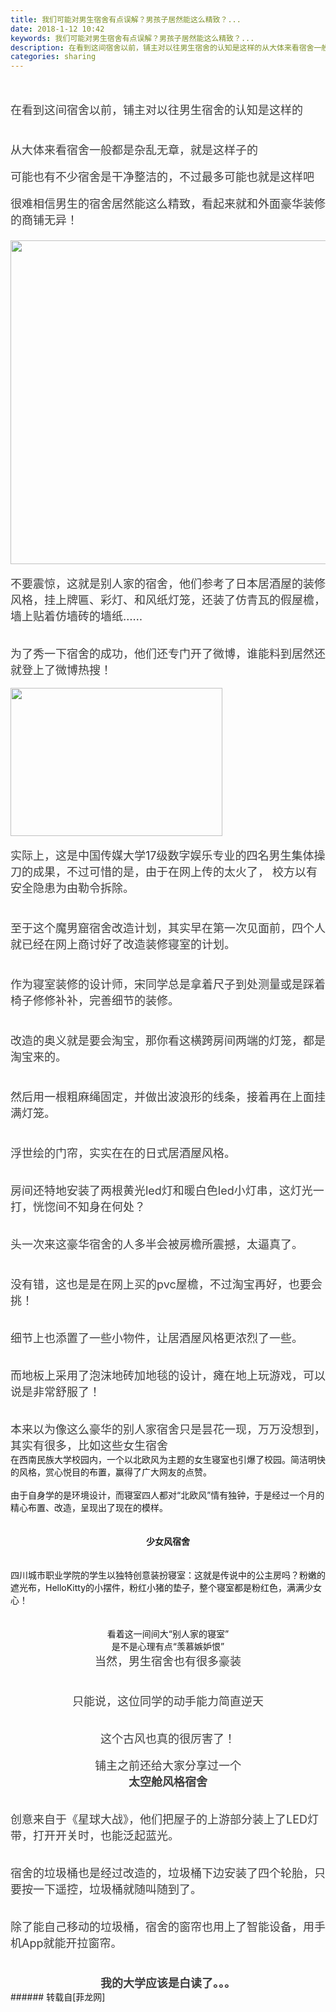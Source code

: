 ```yaml
---
title: 我们可能对男生宿舍有点误解？男孩子居然能这么精致？...
date: 2018-1-12 10:42
keywords: 我们可能对男生宿舍有点误解？男孩子居然能这么精致？...
description: 在看到这间宿舍以前，铺主对以往男生宿舍的认知是这样的从大体来看宿舍一般都是杂乱无章，就是这样子的可能也有不少宿舍是干净整洁的，不过最多可能也就是这样吧很难相信男生的宿舍居然能这么精致，看起来就和外面豪华装修的商铺无异！不要震惊，这就是别人家的宿舍，他们参考了日本居酒屋的装修风格，挂上牌匾、彩灯、和风纸灯笼，还装了仿青瓦的假屋檐，墙上贴着仿墙砖的墙纸……为了秀一下宿舍的成功，他们还专门开了微博，谁能料到居然还就登上了微博热搜！实际上，这是中国传媒大学17级数字娱乐专业的四名男生集体操刀的成果，不过可惜的是，由于在网上传的太火了， 校方以有安全隐患为由勒令拆除。至于这个魔男窟宿舍改造计划，其实早在第一次见面前，四个人就已经在网上商讨好了改造装修寝室的计划。作为寝室装修的设计师，宋同学总是拿着尺子到处测量或是踩着椅子修修补补，完善细节的装修。改造的奥义就是要会淘宝，那你看这横跨房间两端的灯笼，都是淘宝来的。然后用一根粗麻绳固定，并做出波浪形的线条，接着再在上面挂满灯笼。浮世绘的门帘，实实在在的日式居酒屋风格。房间还特地安装了两根黄光led灯和暖白色led小灯串，这灯光一打，恍惚间不知身在何处？头一次来这豪华宿舍的人多半会被房檐所震撼，太逼真了。没有错，这也是是在网上买的pvc屋檐，不过淘宝再好，也要会挑！细节上也添置了一些小物件，让居酒屋风格更浓烈了一些。而地板上采用了泡沫地砖加地毯的设计，瘫在地上玩游戏，可以说是非常舒服了！本来以为像这么豪华的别人家宿舍只是昙花一现，万万没想到，其实有很多，比如这些女生宿舍在西南民族大学校园内，一个以北欧风为主题的女生寝室也引爆了校园。简洁明快的风格，赏心悦目的布置，赢得了广大网友的点赞。由于自身学的是环境设计，而寝室四人都对“北欧风”情有独钟，于是经过一个月的精心布置、改造，呈现出了现在的模样。 少女风宿舍 四川城市职业学院的学生以独特创意装扮寝室：这就是传说中的公主房吗？粉嫩的遮光布，HelloKitty的小摆件，粉红小猪的垫子，整个寝室都是粉红色，满满少女心！看着这一间间大“别人家的寝室”是不是心理有点“羡慕嫉妒恨”当然，男生宿舍也有很多豪装只能说，这位同学的动手能力简直逆天这个古风也真的很厉害了！铺主之前还给大家分享过一个 太空舱风格宿舍 创意来自于《星球大战》，他们把屋子的上游部分装上了LED灯带，打开开关时，也能泛起蓝光。宿舍的垃圾桶也是经过改造的，垃圾桶下边安装了四个轮胎，只要按一下遥控，垃圾桶就随叫随到了。除了能自己移动的垃圾桶，宿舍的窗帘也用上了智能设备，用手机App就能开拉窗帘。 我的大学应该是白读了。。。
categories: sharing
---
```

<td class="t_f" id="postmessage_1096332">

<br/>
<br/>
<div align="left"><font style="color:rgb(62, 62, 62)"><font face="-apple-system-font, &amp;quot;"><font style="font-size:18px">在看到这间宿舍以前，铺主对以往男生宿舍的认知是这样的</font></font></font></div><div align="left"><font style="color:rgb(62, 62, 62)"><font face="-apple-system-font, &amp;quot;"><font style="font-size:18px"><br/>
</font></font></font></div><div align="left"><div align="left"><font style="color:rgb(62, 62, 62)"><font face="-apple-system-font, &amp;quot;"><font style="font-size:18px"><img alt="" border="0" class="zoom" data-cf-modified-cde4029e5961623b44b38979-="" file="https://mmbiz.qpic.cn/mmbiz_jpg/4et60nMpAf2Y3bO9PhKrjbOxicEpKbydfbgDcQDEXulC58B164o1cMKjtibW6YH66H1bYOJRYaB5C4yeuM2jeZ5w/" id="aimg_cdKcr" lazyloadthumb="1" onclick="" onmouseover="" src="https://mmbiz.qpic.cn/mmbiz_jpg/4et60nMpAf2Y3bO9PhKrjbOxicEpKbydfbgDcQDEXulC58B164o1cMKjtibW6YH66H1bYOJRYaB5C4yeuM2jeZ5w/"/></font></font></font></div><br/>
<div align="left"><font style="color:rgb(62, 62, 62)"><font face="-apple-system-font, &amp;quot;"><font style="font-size:18px">从大体来看宿舍一般都是杂乱无章，就是这样子的</font></font></font></div><div align="left"><div align="left"><font style="color:rgb(62, 62, 62)"><font face="-apple-system-font, &amp;quot;"><font style="font-size:18px"><img alt="" border="0" class="zoom" data-cf-modified-cde4029e5961623b44b38979-="" file="https://mmbiz.qpic.cn/mmbiz_jpg/4et60nMpAf2Y3bO9PhKrjbOxicEpKbydfg6q0sdXkXVLZSozicc5eo3y8yPupgwNLmgQNyR3icib1Iiay1mt6HpLUrA/" id="aimg_o5Oz6" lazyloadthumb="1" onclick="" onmouseover="" src="https://mmbiz.qpic.cn/mmbiz_jpg/4et60nMpAf2Y3bO9PhKrjbOxicEpKbydfg6q0sdXkXVLZSozicc5eo3y8yPupgwNLmgQNyR3icib1Iiay1mt6HpLUrA/"/></font></font></font></div><br/>
<div align="left"><font style="color:rgb(62, 62, 62)"><font face="-apple-system-font, &amp;quot;"><font style="font-size:18px">可能也有不少宿舍是干净整洁的，不过最多可能也就是这样吧</font></font></font></div><div align="left"><div align="left"><font style="color:rgb(62, 62, 62)"><font face="-apple-system-font, &amp;quot;"><font style="font-size:18px"><img alt="" border="0" class="zoom" data-cf-modified-cde4029e5961623b44b38979-="" file="https://mmbiz.qpic.cn/mmbiz_jpg/4et60nMpAf2Y3bO9PhKrjbOxicEpKbydfQJg3L9MB94HotFQlyomcceou1mvjQgEiaGYtdeZMZbYp0XKzyic6ic2SA/" id="aimg_VSTr7" lazyloadthumb="1" onclick="" onmouseover="" src="https://mmbiz.qpic.cn/mmbiz_jpg/4et60nMpAf2Y3bO9PhKrjbOxicEpKbydfQJg3L9MB94HotFQlyomcceou1mvjQgEiaGYtdeZMZbYp0XKzyic6ic2SA/"/></font></font></font></div><br/>
<div align="left"><font style="color:rgb(62, 62, 62)"><font face="-apple-system-font, &amp;quot;"><font style="font-size:18px">很难相信男生的宿舍居然能这么精致，看起来就和外面豪华装修的商铺无异！</font></font></font></div><div align="left"><font style="color:rgb(62, 62, 62)"><font face="-apple-system-font, &amp;quot;"><font style="font-size:18px"><br/>
</font></font></font></div><div align="left"><font style="color:rgb(62, 62, 62)"><font face="-apple-system-font, &amp;quot;"><font style="font-size:18px"><img alt="" border="0" class="zoom" data-cf-modified-cde4029e5961623b44b38979-="" file="https://mmbiz.qpic.cn/mmbiz_jpg/C00FZr2MLRESgbMRWokL7c0wOsDYicwD73BxNl5Y9DdPfKdgnYwuO0GRBurNuWhplJKRf93OH9VzGFwlkyccNzw/?wx_fmt=jpeg" height="518" id="aimg_UQZeo" onclick="" onmouseover="" src="https://mmbiz.qpic.cn/mmbiz_jpg/C00FZr2MLRESgbMRWokL7c0wOsDYicwD73BxNl5Y9DdPfKdgnYwuO0GRBurNuWhplJKRf93OH9VzGFwlkyccNzw/?wx_fmt=jpeg" width="690"/></font></font></font></div><br/>
<div align="left"><font style="color:rgb(62, 62, 62)"><font face="-apple-system-font, &amp;quot;"><font style="font-size:18px">不要震惊，这就是别人家的宿舍，他们参考了日本居酒屋的装修风格，挂上牌匾、彩灯、和风纸灯笼，还装了仿青瓦的假屋檐，墙上贴着仿墙砖的墙纸……</font></font></font></div><br/>
<div align="left"><font style="color:rgb(62, 62, 62)"><font face="-apple-system-font, &amp;quot;"><font style="font-size:18px"><img alt="" border="0" class="zoom" data-cf-modified-cde4029e5961623b44b38979-="" file="http://mmbiz.qpic.cn/mmbiz_png/6XibkJNDyYdFo88KA5T6mrkfWkeFcdQXzZXBBMDT4v8qK6KtoSIS7f0ibYAHSeYIN3eMd3iabrM9zSq79jV8ZQp3g/" id="aimg_fZwK3" lazyloadthumb="1" onclick="" onmouseover="" src="http://mmbiz.qpic.cn/mmbiz_png/6XibkJNDyYdFo88KA5T6mrkfWkeFcdQXzZXBBMDT4v8qK6KtoSIS7f0ibYAHSeYIN3eMd3iabrM9zSq79jV8ZQp3g/"/></font></font></font></div><br/>
<div align="left"><font style="color:rgb(62, 62, 62)"><font face="-apple-system-font, &amp;quot;"><font style="font-size:18px">为了秀一下宿舍的成功，他们还专门开了微博，谁能料到居然还就登上了微博热搜！</font></font></font></div><br/>
<div align="left"><font style="color:rgb(62, 62, 62)"><font face="-apple-system-font, &amp;quot;"><font style="font-size:18px"><img alt="" border="0" class="zoom" data-cf-modified-cde4029e5961623b44b38979-="" file="https://mmbiz.qpic.cn/mmbiz_jpg/C00FZr2MLRESgbMRWokL7c0wOsDYicwD7ibTGfz9rGx1Uc9WKIiayiaRQGbu6kGYZURO5ZZRp3oZ3EyhS5iammCNZAw/?wx_fmt=jpeg" height="237" id="aimg_IwaDd" onclick="" onmouseover="" src="https://mmbiz.qpic.cn/mmbiz_jpg/C00FZr2MLRESgbMRWokL7c0wOsDYicwD7ibTGfz9rGx1Uc9WKIiayiaRQGbu6kGYZURO5ZZRp3oZ3EyhS5iammCNZAw/?wx_fmt=jpeg" width="339"/></font></font></font></div><br/>
<div align="left"><font style="color:rgb(62, 62, 62)"><font face="-apple-system-font, &amp;quot;"><font style="font-size:18px">实际上，这是中国传媒大学17级数字娱乐专业的四名男生集体操刀的成果，不过可惜的是，由于在网上传的太火了， 校方以有安全隐患为由勒令拆除。</font></font></font></div><div align="left"><font style="color:rgb(62, 62, 62)"><font face="-apple-system-font, &amp;quot;"><font style="font-size:18px"><br/>
</font></font></font></div><div align="left"><font style="color:rgb(62, 62, 62)"><font face="-apple-system-font, &amp;quot;"><font style="font-size:18px"><img alt="" border="0" class="zoom" data-cf-modified-cde4029e5961623b44b38979-="" file="http://mmbiz.qpic.cn/mmbiz_jpg/HS3t5EVPszfFNkRNSuLtKHgVXG0Q1EtFXyIPVCicc7UUhx78RLhItfYMfJTrWMqVhsU2HelODu8F4ibGp4icy9Shw/" id="aimg_SlJrr" lazyloadthumb="1" onclick="" onmouseover="" src="http://mmbiz.qpic.cn/mmbiz_jpg/HS3t5EVPszfFNkRNSuLtKHgVXG0Q1EtFXyIPVCicc7UUhx78RLhItfYMfJTrWMqVhsU2HelODu8F4ibGp4icy9Shw/"/></font></font></font></div><br/>
<div align="left"><font style="color:rgb(62, 62, 62)"><font face="-apple-system-font, &amp;quot;"><font style="font-size:18px">至于这个魔男窟宿舍改造计划，其实早在第一次见面前，四个人就已经在网上商讨好了改造装修寝室的计划。</font></font></font></div><div align="left"><font style="color:rgb(62, 62, 62)"><font face="-apple-system-font, &amp;quot;"><font style="font-size:18px"><br/>
</font></font></font></div><div align="left"><font style="color:rgb(62, 62, 62)"><font face="-apple-system-font, &amp;quot;"><font style="font-size:18px"><img alt="" border="0" class="zoom" data-cf-modified-cde4029e5961623b44b38979-="" file="http://mmbiz.qpic.cn/mmbiz_jpg/HS3t5EVPszfFNkRNSuLtKHgVXG0Q1EtFdxyO9PicSLdRwpJBksuiaVJ54uIOZS3Gttz8st2jazYcyqav72Q1hwKQ/" id="aimg_SNK19" lazyloadthumb="1" onclick="" onmouseover="" src="http://mmbiz.qpic.cn/mmbiz_jpg/HS3t5EVPszfFNkRNSuLtKHgVXG0Q1EtFdxyO9PicSLdRwpJBksuiaVJ54uIOZS3Gttz8st2jazYcyqav72Q1hwKQ/"/></font></font></font></div><br/>
<div align="left"><font style="color:rgb(62, 62, 62)"><font face="-apple-system-font, &amp;quot;"><font style="font-size:18px">作为寝室装修的设计师，宋同学总是拿着尺子到处测量或是踩着椅子修修补补，完善细节的装修。</font></font></font></div><div align="left"><font style="color:rgb(62, 62, 62)"><font face="-apple-system-font, &amp;quot;"><font style="font-size:18px"><br/>
</font></font></font></div><div align="left"><font style="color:rgb(62, 62, 62)"><font face="-apple-system-font, &amp;quot;"><font style="font-size:18px"><img alt="" border="0" class="zoom" data-cf-modified-cde4029e5961623b44b38979-="" file="http://mmbiz.qpic.cn/mmbiz_jpg/HS3t5EVPszfFNkRNSuLtKHgVXG0Q1EtFAmT3MJ0JvWalqR2DSkuV4HLyffGYxooPCIynywmFkYs3fb2yfjvUnQ/" id="aimg_gcC9m" lazyloadthumb="1" onclick="" onmouseover="" src="http://mmbiz.qpic.cn/mmbiz_jpg/HS3t5EVPszfFNkRNSuLtKHgVXG0Q1EtFAmT3MJ0JvWalqR2DSkuV4HLyffGYxooPCIynywmFkYs3fb2yfjvUnQ/"/></font></font></font></div><br/>
<div align="left"><font style="color:rgb(62, 62, 62)"><font face="-apple-system-font, &amp;quot;"><font style="font-size:18px">改造的奥义就是要会淘宝，那你看这横跨房间两端的灯笼，都是淘宝来的。</font></font></font></div><div align="left"><font style="color:rgb(62, 62, 62)"><font face="-apple-system-font, &amp;quot;"><font style="font-size:18px"><br/>
</font></font></font></div><div align="left"><font style="color:rgb(62, 62, 62)"><font face="-apple-system-font, &amp;quot;"><font style="font-size:18px"><img alt="" border="0" class="zoom" data-cf-modified-cde4029e5961623b44b38979-="" file="http://mmbiz.qpic.cn/mmbiz_jpg/HS3t5EVPszfFNkRNSuLtKHgVXG0Q1EtF3LicBKXibAc4HgiaQ46zkIN10icgUSJmrI49zURKD4LWB18IzvQcBOqbQA/" id="aimg_R0ufr" lazyloadthumb="1" onclick="" onmouseover="" src="http://mmbiz.qpic.cn/mmbiz_jpg/HS3t5EVPszfFNkRNSuLtKHgVXG0Q1EtF3LicBKXibAc4HgiaQ46zkIN10icgUSJmrI49zURKD4LWB18IzvQcBOqbQA/"/></font></font></font></div><br/>
<div align="left"><font style="color:rgb(62, 62, 62)"><font face="-apple-system-font, &amp;quot;"><font style="font-size:18px">然后用一根粗麻绳固定，并做出波浪形的线条，接着再在上面挂满灯笼。</font></font></font></div><div align="left"><font style="color:rgb(62, 62, 62)"><font face="-apple-system-font, &amp;quot;"><font style="font-size:18px"><br/>
</font></font></font></div><div align="left"><font style="color:rgb(62, 62, 62)"><font face="-apple-system-font, &amp;quot;"><font style="font-size:18px"><img alt="" border="0" class="zoom" data-cf-modified-cde4029e5961623b44b38979-="" file="http://mmbiz.qpic.cn/mmbiz_jpg/HS3t5EVPszfFNkRNSuLtKHgVXG0Q1EtFkJbjXibDS8ex7E5X3lSI8geJibUiaGiaPmNCbnLCI3gqnNhaYD6OnQOAKg/" id="aimg_NGG5o" lazyloadthumb="1" onclick="" onmouseover="" src="http://mmbiz.qpic.cn/mmbiz_jpg/HS3t5EVPszfFNkRNSuLtKHgVXG0Q1EtFkJbjXibDS8ex7E5X3lSI8geJibUiaGiaPmNCbnLCI3gqnNhaYD6OnQOAKg/"/></font></font></font></div><br/>
<div align="left"><font style="color:rgb(62, 62, 62)"><font face="-apple-system-font, &amp;quot;"><font style="font-size:18px">浮世绘的门帘，实实在在的日式居酒屋风格。</font></font></font></div><br/>
<div align="left"><font style="color:rgb(62, 62, 62)"><font face="-apple-system-font, &amp;quot;"><font style="font-size:18px"><img alt="" border="0" class="zoom" data-cf-modified-cde4029e5961623b44b38979-="" file="https://mmbiz.qpic.cn/mmbiz_jpg/C00FZr2MLRESgbMRWokL7c0wOsDYicwD7DwM6qsonoqsiaGhvsENGsHRiczmSJpfb4E5yuZLiaJibZrpGc0jlxMGnVg/?wx_fmt=jpeg" id="aimg_rcJBX" lazyloadthumb="1" onclick="" onmouseover="" src="https://mmbiz.qpic.cn/mmbiz_jpg/C00FZr2MLRESgbMRWokL7c0wOsDYicwD7DwM6qsonoqsiaGhvsENGsHRiczmSJpfb4E5yuZLiaJibZrpGc0jlxMGnVg/?wx_fmt=jpeg"/></font></font></font></div><br/>
<div align="left"><font style="color:rgb(62, 62, 62)"><font face="-apple-system-font, &amp;quot;"><font style="font-size:18px">房间还特地安装了两根黄光led灯和暖白色led小灯串，这灯光一打，恍惚间不知身在何处？</font></font></font></div><br/>
<div align="center"><font style="color:rgb(62, 62, 62)"><font face="-apple-system-font, &amp;quot;"><font style="font-size:18px"><img alt="" border="0" class="zoom" data-cf-modified-cde4029e5961623b44b38979-="" file="https://mmbiz.qpic.cn/mmbiz_gif/HS3t5EVPszfFNkRNSuLtKHgVXG0Q1EtFyK4FPh19qN4QHCvD00HO4fkrFticlyuTn0lpGSOsS6csicXKQaBHAB1Q/" id="aimg_M09iz" lazyloadthumb="1" onclick="" onmouseover="" src="https://mmbiz.qpic.cn/mmbiz_gif/HS3t5EVPszfFNkRNSuLtKHgVXG0Q1EtFyK4FPh19qN4QHCvD00HO4fkrFticlyuTn0lpGSOsS6csicXKQaBHAB1Q/"/></font></font></font></div><br/>
<div align="left"><font style="color:rgb(62, 62, 62)"><font face="-apple-system-font, &amp;quot;"><font style="font-size:18px">头一次来这豪华宿舍的人多半会被房檐所震撼，太逼真了。</font></font></font></div><div align="left"><font style="color:rgb(62, 62, 62)"><font face="-apple-system-font, &amp;quot;"><font style="font-size:18px"><br/>
</font></font></font></div><div align="left"><font style="color:rgb(62, 62, 62)"><font face="-apple-system-font, &amp;quot;"><font style="font-size:18px"><img alt="" border="0" class="zoom" data-cf-modified-cde4029e5961623b44b38979-="" file="http://mmbiz.qpic.cn/mmbiz_jpg/HS3t5EVPszfFNkRNSuLtKHgVXG0Q1EtF6h4PdAHBrgOUap5zAIjVjZZ6qltMsD7WLUS6mSiajqAzMfVn8uXmK1g/" id="aimg_oaa8z" lazyloadthumb="1" onclick="" onmouseover="" src="http://mmbiz.qpic.cn/mmbiz_jpg/HS3t5EVPszfFNkRNSuLtKHgVXG0Q1EtF6h4PdAHBrgOUap5zAIjVjZZ6qltMsD7WLUS6mSiajqAzMfVn8uXmK1g/"/></font></font></font></div><br/>
<div align="left"><font style="color:rgb(62, 62, 62)"><font face="-apple-system-font, &amp;quot;"><font style="font-size:18px">没有错，这也是是在网上买的pvc屋檐，不过淘宝再好，也要会挑！</font></font></font></div><br/>
<div align="left"><font style="color:rgb(62, 62, 62)"><font face="-apple-system-font, &amp;quot;"><font style="font-size:18px"><img alt="" border="0" class="zoom" data-cf-modified-cde4029e5961623b44b38979-="" file="http://mmbiz.qpic.cn/mmbiz_png/4et60nMpAf2Y3bO9PhKrjbOxicEpKbydfyRsTBpfjjkWMPibtY371rbhJ4WqQGOhGicmXReTCMWIetLicCFBbv8Brw/" id="aimg_vIBBf" lazyloadthumb="1" onclick="" onmouseover="" src="http://mmbiz.qpic.cn/mmbiz_png/4et60nMpAf2Y3bO9PhKrjbOxicEpKbydfyRsTBpfjjkWMPibtY371rbhJ4WqQGOhGicmXReTCMWIetLicCFBbv8Brw/"/></font></font></font></div><br/>
<div align="left"><font style="color:rgb(62, 62, 62)"><font face="-apple-system-font, &amp;quot;"><font style="font-size:18px">细节上也添置了一些小物件，让居酒屋风格更浓烈了一些。</font></font></font></div><br/>
<div align="left"><font style="color:rgb(62, 62, 62)"><font face="-apple-system-font, &amp;quot;"><font style="font-size:18px"><img alt="" border="0" class="zoom" data-cf-modified-cde4029e5961623b44b38979-="" file="https://mmbiz.qpic.cn/mmbiz_jpg/C00FZr2MLRESgbMRWokL7c0wOsDYicwD77ia5lqI1YaPZxkxsnltLr2NluhEhsw7xxcpm1ibl49xrcLJKfXahqianQ/?wx_fmt=jpeg" id="aimg_W055y" lazyloadthumb="1" onclick="" onmouseover="" src="https://mmbiz.qpic.cn/mmbiz_jpg/C00FZr2MLRESgbMRWokL7c0wOsDYicwD77ia5lqI1YaPZxkxsnltLr2NluhEhsw7xxcpm1ibl49xrcLJKfXahqianQ/?wx_fmt=jpeg"/></font></font></font></div><div align="left"><font style="color:rgb(62, 62, 62)"><font face="-apple-system-font, &amp;quot;"><font style="font-size:18px"><img alt="" border="0" class="zoom" data-cf-modified-cde4029e5961623b44b38979-="" file="https://mmbiz.qpic.cn/mmbiz_jpg/C00FZr2MLRESgbMRWokL7c0wOsDYicwD7ibYwHDkYGLziblN2OklawaXOOsAZo46fpm2icINiayNck591Ep6k8WcvKg/?wx_fmt=jpeg" id="aimg_s1Xyq" lazyloadthumb="1" onclick="" onmouseover="" src="https://mmbiz.qpic.cn/mmbiz_jpg/C00FZr2MLRESgbMRWokL7c0wOsDYicwD7ibYwHDkYGLziblN2OklawaXOOsAZo46fpm2icINiayNck591Ep6k8WcvKg/?wx_fmt=jpeg"/></font></font></font></div><div align="left"><font style="color:rgb(62, 62, 62)"><font face="-apple-system-font, &amp;quot;"><font style="font-size:18px"><img alt="" border="0" class="zoom" data-cf-modified-cde4029e5961623b44b38979-="" file="https://mmbiz.qpic.cn/mmbiz_jpg/C00FZr2MLRESgbMRWokL7c0wOsDYicwD74lBIhrKbjYVPqYKWQvY1Jr89icmAw3fnZ1uDmYmKH27j7Xk1IYyFqMA/?wx_fmt=jpeg" id="aimg_hgXPz" lazyloadthumb="1" onclick="" onmouseover="" src="https://mmbiz.qpic.cn/mmbiz_jpg/C00FZr2MLRESgbMRWokL7c0wOsDYicwD74lBIhrKbjYVPqYKWQvY1Jr89icmAw3fnZ1uDmYmKH27j7Xk1IYyFqMA/?wx_fmt=jpeg"/></font></font></font></div><br/>
<div align="left"><font style="color:rgb(62, 62, 62)"><font face="-apple-system-font, &amp;quot;"><font style="font-size:18px">而地板上采用了泡沫地砖加地毯的设计，瘫在地上玩游戏，可以说是非常舒服了！</font></font></font></div><br/>
<div align="left"><font style="color:rgb(62, 62, 62)"><font face="-apple-system-font, &amp;quot;"><font style="font-size:18px"><img alt="" border="0" class="zoom" data-cf-modified-cde4029e5961623b44b38979-="" file="https://mmbiz.qpic.cn/mmbiz_gif/HS3t5EVPszfFNkRNSuLtKHgVXG0Q1EtFdTDM2EgBAFkfBp4EQicbbGMDSURibc106DGsA8wuTO6gpy9SXODicqctA/" id="aimg_lEa88" lazyloadthumb="1" onclick="" onmouseover="" src="https://mmbiz.qpic.cn/mmbiz_gif/HS3t5EVPszfFNkRNSuLtKHgVXG0Q1EtFdTDM2EgBAFkfBp4EQicbbGMDSURibc106DGsA8wuTO6gpy9SXODicqctA/"/></font></font></font></div><br/>
<div align="left"><font style="color:rgb(62, 62, 62)"><font face="-apple-system-font, &amp;quot;"><font style="font-size:18px">本来以为像这么豪华的别人家宿舍只是昙花一现，万万没想到，其实有很多，比如这些女生宿舍</font></font></font></div><div align="left"><div align="left">在西南民族大学校园内，一个以北欧风为主题的女生寝室也引爆了校园。简洁明快的风格，赏心悦目的布置，赢得了广大网友的点赞。</div><div align="center"><img alt="" border="0" class="zoom" data-cf-modified-cde4029e5961623b44b38979-="" file="http://mmbiz.qpic.cn/mmbiz_jpg/hKdfEpBo0D8cwibBBXIDUQv2Ifgg3q7taibEBAnywIK0gpgHfxlqz8WscUbko58NtBl6I701FPQY8bc16Qlsd75A/" id="aimg_QMlko" lazyloadthumb="1" onclick="" onmouseover="" src="http://mmbiz.qpic.cn/mmbiz_jpg/hKdfEpBo0D8cwibBBXIDUQv2Ifgg3q7taibEBAnywIK0gpgHfxlqz8WscUbko58NtBl6I701FPQY8bc16Qlsd75A/"/></div><br/>
<div align="left">由于自身学的是环境设计，而寝室四人都对“北欧风”情有独钟，于是经过一个月的精心布置、改造，呈现出了现在的模样。</div><br/>
<div align="left"><img alt="" border="0" class="zoom" data-cf-modified-cde4029e5961623b44b38979-="" file="http://mmbiz.qpic.cn/mmbiz_jpg/hKdfEpBo0D8cwibBBXIDUQv2Ifgg3q7tanFEova73ezyaC0VBWjyRJZ33MNXcWXU2dqkOuKFvMmsv2lJiarLc9xQ/" id="aimg_xN033" lazyloadthumb="1" onclick="" onmouseover="" src="http://mmbiz.qpic.cn/mmbiz_jpg/hKdfEpBo0D8cwibBBXIDUQv2Ifgg3q7tanFEova73ezyaC0VBWjyRJZ33MNXcWXU2dqkOuKFvMmsv2lJiarLc9xQ/"/></div><br/>
<div align="center"><strong> 少女风宿舍 </strong></div><br/>
<div align="left"><img alt="" border="0" class="zoom" data-cf-modified-cde4029e5961623b44b38979-="" file="http://mmbiz.qpic.cn/mmbiz_jpg/hKdfEpBo0D8cwibBBXIDUQv2Ifgg3q7taDFbEdApsLWh5zTTicBzEBCHlkPjJTicN7w0Po41Vf3cZWoLau6SLTynA/" id="aimg_zLzql" lazyloadthumb="1" onclick="" onmouseover="" src="http://mmbiz.qpic.cn/mmbiz_jpg/hKdfEpBo0D8cwibBBXIDUQv2Ifgg3q7taDFbEdApsLWh5zTTicBzEBCHlkPjJTicN7w0Po41Vf3cZWoLau6SLTynA/"/></div><br/>
<div align="left">四川城市职业学院的学生以独特创意装扮寝室：这就是传说中的公主房吗？粉嫩的遮光布，HelloKitty的小摆件，粉红小猪的垫子，整个寝室都是粉红色，满满少女心！</div><br/>
<div align="left"><img alt="" border="0" class="zoom" data-cf-modified-cde4029e5961623b44b38979-="" file="http://mmbiz.qpic.cn/mmbiz_jpg/hKdfEpBo0D8cwibBBXIDUQv2Ifgg3q7tajhFKyLXPGdIrh4sYe2EKBQiazt4TiawVn4Wm6cuO8T4MFQhUt7VXOWEQ/" id="aimg_vM59I" lazyloadthumb="1" onclick="" onmouseover="" src="http://mmbiz.qpic.cn/mmbiz_jpg/hKdfEpBo0D8cwibBBXIDUQv2Ifgg3q7tajhFKyLXPGdIrh4sYe2EKBQiazt4TiawVn4Wm6cuO8T4MFQhUt7VXOWEQ/"/></div><br/>
<div align="center">看着这一间间大“别人家的寝室”</div><div align="center">是不是心理有点“羡慕嫉妒恨”</div><div align="center"><font style="color:rgb(62, 62, 62)"><font face="-apple-system-font, &amp;quot"><font style="font-size:18px">当然，男生宿舍也有很多豪装</font></font></font></div><div align="left"><font style="color:rgb(62, 62, 62)"><font face="-apple-system-font, &amp;quot"><font style="font-size:18px"><br/>
</font></font></font></div><div align="left"><font style="color:rgb(62, 62, 62)"><font face="-apple-system-font, &amp;quot"><font style="font-size:18px"><img alt="" border="0" class="zoom" data-cf-modified-cde4029e5961623b44b38979-="" file="http://mmbiz.qpic.cn/mmbiz_png/NGEiao2Vd8N7apyIMKIia6ebbunGj20b6R12o1jM6CM2THoMJPO9TJoALDsdQH3icVUQOB1tXrfmKiayibBSEFUQTww/?wx_fmt=png" id="aimg_Txj1S" lazyloadthumb="1" onclick="" onmouseover="" src="http://mmbiz.qpic.cn/mmbiz_png/NGEiao2Vd8N7apyIMKIia6ebbunGj20b6R12o1jM6CM2THoMJPO9TJoALDsdQH3icVUQOB1tXrfmKiayibBSEFUQTww/?wx_fmt=png"/><br/>
</font></font></font></div><div align="left"><font style="color:rgb(62, 62, 62)"><font face="-apple-system-font, &amp;quot"><font style="font-size:18px"><img alt="" border="0" class="zoom" data-cf-modified-cde4029e5961623b44b38979-="" file="http://mmbiz.qpic.cn/mmbiz_jpg/NGEiao2Vd8N7apyIMKIia6ebbunGj20b6RYckHQxpV1I4oZicg2BRMJOzKvKIsVcNWic6BwRKsTypow5FwRVyFrrWA/?wx_fmt=jpeg" id="aimg_Q8Uc4" lazyloadthumb="1" onclick="" onmouseover="" src="http://mmbiz.qpic.cn/mmbiz_jpg/NGEiao2Vd8N7apyIMKIia6ebbunGj20b6RYckHQxpV1I4oZicg2BRMJOzKvKIsVcNWic6BwRKsTypow5FwRVyFrrWA/?wx_fmt=jpeg"/></font></font></font></div><br/>
<div align="center"><font style="color:rgb(62, 62, 62)"><font face="-apple-system-font, &amp;quot"><font style="font-size:18px">只能说，这位同学的动手能力简直逆天</font></font></font></div><br/>
<div align="left"><font style="color:rgb(62, 62, 62)"><font face="-apple-system-font, &amp;quot"><font style="font-size:18px"><img alt="" border="0" class="zoom" data-cf-modified-cde4029e5961623b44b38979-="" file="http://mmbiz.qpic.cn/mmbiz_png/NGEiao2Vd8N7apyIMKIia6ebbunGj20b6RpjWmaWNxT0mtiaiaib6uqW3KKGCZV7f36DgErFGKIPmibkskSNlGqtyOFQ/?wx_fmt=png" id="aimg_C3r7A" lazyloadthumb="1" onclick="" onmouseover="" src="http://mmbiz.qpic.cn/mmbiz_png/NGEiao2Vd8N7apyIMKIia6ebbunGj20b6RpjWmaWNxT0mtiaiaib6uqW3KKGCZV7f36DgErFGKIPmibkskSNlGqtyOFQ/?wx_fmt=png"/></font></font></font></div><div align="left"><font style="color:rgb(62, 62, 62)"><font face="-apple-system-font, &amp;quot"><font style="font-size:18px"><img alt="" border="0" class="zoom" data-cf-modified-cde4029e5961623b44b38979-="" file="http://mmbiz.qpic.cn/mmbiz_jpg/NGEiao2Vd8N7apyIMKIia6ebbunGj20b6RpSiaBZMVd16hiaSVr3pWU6XmrnkGDysaSdRsZkpUFceuIFEUf7t1cE9w/?wx_fmt=jpeg" id="aimg_ocjtm" lazyloadthumb="1" onclick="" onmouseover="" src="http://mmbiz.qpic.cn/mmbiz_jpg/NGEiao2Vd8N7apyIMKIia6ebbunGj20b6RpSiaBZMVd16hiaSVr3pWU6XmrnkGDysaSdRsZkpUFceuIFEUf7t1cE9w/?wx_fmt=jpeg"/></font></font></font></div><br/>
<div align="center"><font style="color:rgb(62, 62, 62)"><font face="-apple-system-font, &amp;quot"><font style="font-size:18px">这个古风也真的很厉害了！</font></font></font></div><br/>
<div align="center"><font style="color:rgb(62, 62, 62)"><font face="-apple-system-font, &amp;quot"><font style="font-size:18px">铺主之前还给大家分享过一个</font></font></font></div><div align="center"><font style="color:rgb(62, 62, 62)"><font face="-apple-system-font, &amp;quot"><font style="font-size:18px"><strong> 太空舱风格宿舍 </strong></font></font></font></div><br/>
<div align="left"><font style="color:rgb(62, 62, 62)"><font face="-apple-system-font, &amp;quot"><font style="font-size:18px"><img alt="" border="0" class="zoom" data-cf-modified-cde4029e5961623b44b38979-="" file="https://mmbiz.qpic.cn/mmbiz_gif/4et60nMpAf3uxSnzH8baib1LWvTwMNzqiaFJzCgjNl9V9QPalhI6bxVhtmymUjPjgZMhFefGse4GrciaWnJfvJqEw/?" id="aimg_XxnSs" lazyloadthumb="1" onclick="" onmouseover="" src="https://mmbiz.qpic.cn/mmbiz_gif/4et60nMpAf3uxSnzH8baib1LWvTwMNzqiaFJzCgjNl9V9QPalhI6bxVhtmymUjPjgZMhFefGse4GrciaWnJfvJqEw/?"/></font></font></font></div><br/>
<div align="left"><font style="color:rgb(62, 62, 62)"><font face="-apple-system-font, &amp;quot"><font style="font-size:18px">创意来自于《星球大战》，他们把屋子的上游部分装上了LED灯带，打开开关时，也能泛起蓝光。</font></font></font></div><br/>
<div align="left"><font style="color:rgb(62, 62, 62)"><font face="-apple-system-font, &amp;quot"><font style="font-size:18px"><img alt="" border="0" class="zoom" data-cf-modified-cde4029e5961623b44b38979-="" file="https://mmbiz.qpic.cn/mmbiz_gif/4et60nMpAf3uxSnzH8baib1LWvTwMNzqiaznvdYCVdSxicpJDpo8vJ8ic4dDhlKk1w3RVcNnHrcbvtjBMq92K13Rkg/?" id="aimg_BrgrF" lazyloadthumb="1" onclick="" onmouseover="" src="https://mmbiz.qpic.cn/mmbiz_gif/4et60nMpAf3uxSnzH8baib1LWvTwMNzqiaznvdYCVdSxicpJDpo8vJ8ic4dDhlKk1w3RVcNnHrcbvtjBMq92K13Rkg/?"/></font></font></font></div><br/>
<div align="left"><font style="color:rgb(62, 62, 62)"><font face="-apple-system-font, &amp;quot"><font style="font-size:18px">宿舍的垃圾桶也是经过改造的，垃圾桶下边安装了四个轮胎，只要按一下遥控，垃圾桶就随叫随到了。</font></font></font></div><br/>
<div align="left"><font style="color:rgb(62, 62, 62)"><font face="-apple-system-font, &amp;quot"><font style="font-size:18px"><img alt="" border="0" class="zoom" data-cf-modified-cde4029e5961623b44b38979-="" file="https://mmbiz.qpic.cn/mmbiz_gif/4et60nMpAf3uxSnzH8baib1LWvTwMNzqiahRr0W4jDHtkDLoYafYrmjNvadURTuv42wJSmiaMbhYUjuk82e9icD07g/?" id="aimg_qruRG" lazyloadthumb="1" onclick="" onmouseover="" src="https://mmbiz.qpic.cn/mmbiz_gif/4et60nMpAf3uxSnzH8baib1LWvTwMNzqiahRr0W4jDHtkDLoYafYrmjNvadURTuv42wJSmiaMbhYUjuk82e9icD07g/?"/></font></font></font></div><div align="left"><font style="color:rgb(62, 62, 62)"><font face="-apple-system-font, &amp;quot"><font style="font-size:18px"><img alt="" border="0" class="zoom" data-cf-modified-cde4029e5961623b44b38979-="" file="https://mmbiz.qpic.cn/mmbiz_gif/4et60nMpAf3uxSnzH8baib1LWvTwMNzqiaUgIVOwEeZttvuibLPc7AibwYKCBmGG73jZ5VajfYd4mDLibSXIU8wOic2A/?" id="aimg_hI5Jj" lazyloadthumb="1" onclick="" onmouseover="" src="https://mmbiz.qpic.cn/mmbiz_gif/4et60nMpAf3uxSnzH8baib1LWvTwMNzqiaUgIVOwEeZttvuibLPc7AibwYKCBmGG73jZ5VajfYd4mDLibSXIU8wOic2A/?"/></font></font></font></div><br/>
<div align="left"><font style="color:rgb(62, 62, 62)"><font face="-apple-system-font, &amp;quot"><font style="font-size:18px">除了能自己移动的垃圾桶，宿舍的窗帘也用上了智能设备，用手机App就能开拉窗帘。</font></font></font></div><br/>
<div align="left"><font style="color:rgb(62, 62, 62)"><font face="-apple-system-font, &amp;quot"><font style="font-size:18px"><img alt="" border="0" class="zoom" data-cf-modified-cde4029e5961623b44b38979-="" file="https://mmbiz.qpic.cn/mmbiz_gif/4et60nMpAf3uxSnzH8baib1LWvTwMNzqiaZGAeE6nCCpSb9iabUZ73xPNyxrBnxh9hXTK6DEkTeNTXmQQkGjHKibtQ/?" id="aimg_eVQQo" lazyloadthumb="1" onclick="" onmouseover="" src="https://mmbiz.qpic.cn/mmbiz_gif/4et60nMpAf3uxSnzH8baib1LWvTwMNzqiaZGAeE6nCCpSb9iabUZ73xPNyxrBnxh9hXTK6DEkTeNTXmQQkGjHKibtQ/?"/></font></font></font></div><div align="left"><font style="color:rgb(62, 62, 62)"><font face="-apple-system-font, &amp;quot"><font style="font-size:18px"><img alt="" border="0" class="zoom" data-cf-modified-cde4029e5961623b44b38979-="" file="https://mmbiz.qpic.cn/mmbiz_gif/4et60nMpAf3uxSnzH8baib1LWvTwMNzqiaJTfA3GWVz6DDXPr8BsoRsrF2RQyuNl035m1aibYcVAwTxS1OMDay3NA/?" id="aimg_BxyHx" lazyloadthumb="1" onclick="" onmouseover="" src="https://mmbiz.qpic.cn/mmbiz_gif/4et60nMpAf3uxSnzH8baib1LWvTwMNzqiaJTfA3GWVz6DDXPr8BsoRsrF2RQyuNl035m1aibYcVAwTxS1OMDay3NA/?"/></font></font></font></div><div align="center"><font style="color:rgb(62, 62, 62)"><font face="-apple-system-font, &amp;quot"><font style="font-size:18px"><strong><br/>
</strong></font></font></font></div><div align="center"><font style="color:rgb(62, 62, 62)"><font face="-apple-system-font, &amp;quot"><font style="font-size:18px"><strong> 我的大学应该是白读了。。。</strong></font></font></font></div></div></div></div></div></td>
###### 转载自[菲龙网]